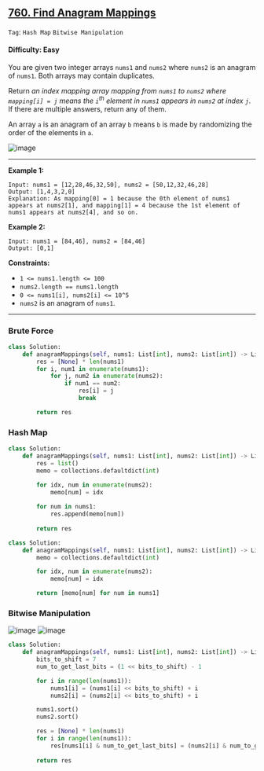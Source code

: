 ## [760. Find Anagram Mappings](https://leetcode.com/problems/find-anagram-mappings/)

```Tag```: ```Hash Map``` ```Bitwise Manipulation```

#### Difficulty: Easy

You are given two integer arrays ```nums1``` and ```nums2``` where ```nums2``` is an anagram of ```nums1```. Both arrays may contain duplicates.

Return _an index mapping array mapping from ```nums1``` to ```nums2``` where ```mapping[i] = j``` means the ```i```<sup>th</sup> element in ```nums1``` appears in ```nums2``` at index ```j```_. If there are multiple answers, return any of them.

An array ```a``` is an anagram of an array ```b``` means ```b``` is made by randomizing the order of the elements in ```a```.

![image](https://user-images.githubusercontent.com/35042430/230700217-e80fca58-946c-4a79-ae45-e5391c5c8ff3.png)

---

__Example 1:__
```
Input: nums1 = [12,28,46,32,50], nums2 = [50,12,32,46,28]
Output: [1,4,3,2,0]
Explanation: As mapping[0] = 1 because the 0th element of nums1 appears at nums2[1], and mapping[1] = 4 because the 1st element of nums1 appears at nums2[4], and so on.
```

__Example 2:__
```
Input: nums1 = [84,46], nums2 = [84,46]
Output: [0,1]
```

__Constraints:__

- ```1 <= nums1.length <= 100```
- ```nums2.length == nums1.length```
- ```0 <= nums1[i], nums2[i] <= 10^5```
- ```nums2``` is an anagram of ```nums1```.

---

### Brute Force

```Python
class Solution:
    def anagramMappings(self, nums1: List[int], nums2: List[int]) -> List[int]:
        res = [None] * len(nums1)
        for i, num1 in enumerate(nums1):
            for j, num2 in enumerate(nums2):
                if num1 == num2:
                    res[i] = j
                    break

        return res
```

### Hash Map

```Python
class Solution:
    def anagramMappings(self, nums1: List[int], nums2: List[int]) -> List[int]:
        res = list()
        memo = collections.defaultdict(int)

        for idx, num in enumerate(nums2):
            memo[num] = idx
        
        for num in nums1:
            res.append(memo[num])
        
        return res
```

```Python
class Solution:
    def anagramMappings(self, nums1: List[int], nums2: List[int]) -> List[int]:
        memo = collections.defaultdict(int)

        for idx, num in enumerate(nums2):
            memo[num] = idx

        return [memo[num] for num in nums1]
```

### Bitwise Manipulation

![image](https://leetcode.com/problems/find-anagram-mappings/Figures/760/760B.png)
![image](https://leetcode.com/problems/find-anagram-mappings/Figures/760/760A.png)

```Python
class Solution:
    def anagramMappings(self, nums1: List[int], nums2: List[int]) -> List[int]:
        bits_to_shift = 7
        num_to_get_last_bits = (1 << bits_to_shift) - 1

        for i in range(len(nums1)):
            nums1[i] = (nums1[i] << bits_to_shift) + i
            nums2[i] = (nums2[i] << bits_to_shift) + i

        nums1.sort()
        nums2.sort()

        res = [None] * len(nums1)
        for i in range(len(nums1)):
            res[nums1[i] & num_to_get_last_bits] = (nums2[i] & num_to_get_last_bits)
        
        return res
```


